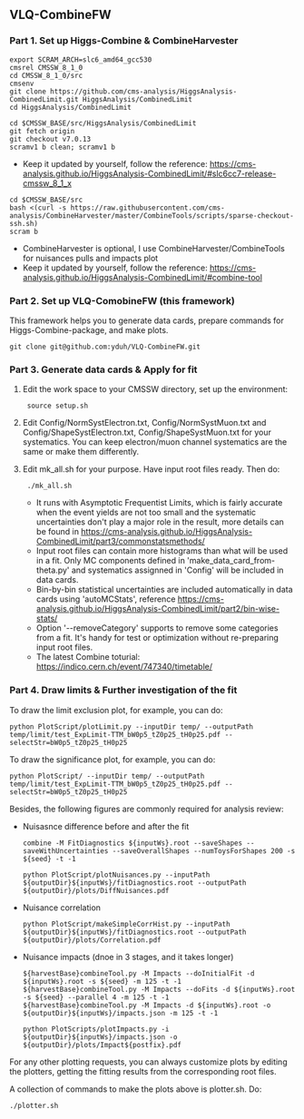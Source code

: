 ## VLQ-CombineFW

### Part 1. Set up Higgs-Combine & CombineHarvester

    export SCRAM_ARCH=slc6_amd64_gcc530
    cmsrel CMSSW_8_1_0
    cd CMSSW_8_1_0/src
    cmsenv
    git clone https://github.com/cms-analysis/HiggsAnalysis-CombinedLimit.git HiggsAnalysis/CombinedLimit
    cd HiggsAnalysis/CombinedLimit

    cd $CMSSW_BASE/src/HiggsAnalysis/CombinedLimit
    git fetch origin
    git checkout v7.0.13
    scramv1 b clean; scramv1 b
    
   - Keep it updated by yourself, follow the reference: https://cms-analysis.github.io/HiggsAnalysis-CombinedLimit/#slc6cc7-release-cmssw_8_1_x
        
    cd $CMSSW_BASE/src 
    bash <(curl -s https://raw.githubusercontent.com/cms-analysis/CombineHarvester/master/CombineTools/scripts/sparse-checkout-ssh.sh)
    scram b
        
   - CombineHarvester is optional, I use CombineHarvester/CombineTools for nuisances pulls and impacts plot
   - Keep it updated by yourself, follow the reference: https://cms-analysis.github.io/HiggsAnalysis-CombinedLimit/#combine-tool

### Part 2. Set up VLQ-ComobineFW (this framework)
This framework helps you to generate data cards, prepare commands for Higgs-Combine-package, and make plots.
        
    git clone git@github.com:yduh/VLQ-CombineFW.git
     
### Part 3. Generate data cards & Apply for fit
1. Edit the work space to your CMSSW directory, set up the environment:
    
        source setup.sh
        
2. Edit Config/NormSystElectron.txt, Config/NormSystMuon.txt and Config/ShapeSystElectron.txt, Config/ShapeSystMuon.txt for your systematics. You can keep electron/muon channel systematics are the same or make them differently.

3. Edit mk_all.sh for your purpose. Have input root files ready. Then do:
 
        ./mk_all.sh

    - It runs with Asymptotic Frequentist Limits, which is fairly accurate when the event yields are not too small and the systematic uncertainties don't play a major role in the result, more details can be found in https://cms-analysis.github.io/HiggsAnalysis-CombinedLimit/part3/commonstatsmethods/
    - Input root files can contain more histograms than what will be used in a fit. Only MC components defined in 'make_data_card_from-theta.py' and systematics assignned in 'Config' will be included in data cards.
    - Bin-by-bin statistical uncertainties are included automatically in data cards using 'autoMCStats', reference https://cms-analysis.github.io/HiggsAnalysis-CombinedLimit/part2/bin-wise-stats/
    - Option '--removeCategory' supports to remove some categories from a fit. It's handy for test or optimization without re-preparing input root files.
    - The latest Combine toturial: https://indico.cern.ch/event/747340/timetable/
        

### Part 4. Draw limits & Further investigation of the fit

To draw the limit exclusion plot, for example, you can do:

    python PlotScript/plotLimit.py --inputDir temp/ --outputPath temp/limit/test_ExpLimit-TTM_bW0p5_tZ0p25_tH0p25.pdf --selectStr=bW0p5_tZ0p25_tH0p25

To draw the significance plot, for example, you can do:

    python PlotScript/ --inputDir temp/ --outputPath temp/limit/test_ExpLimit-TTM_bW0p5_tZ0p25_tH0p25.pdf --selectStr=bW0p5_tZ0p25_tH0p25

Besides, the following figures are commonly required for analysis review:

   - Nuisasnce difference before and after the fit
          
         combine -M FitDiagnostics ${inputWs}.root --saveShapes --saveWithUncertainties --saveOverallShapes --numToysForShapes 200 -s ${seed} -t -1
         
         python PlotScript/plotNuisances.py --inputPath ${outputDir}${inputWs}/fitDiagnostics.root --outputPath ${outputDir}/plots/DiffNuisances.pdf
        
   - Nuisance correlation
    
         python PlotScript/makeSimpleCorrHist.py --inputPath ${outputDir}${inputWs}/fitDiagnostics.root --outputPath ${outputDir}/plots/Correlation.pdf
    
   - Nuisance impacts (dnoe in 3 stages, and it takes longer)

         ${harvestBase}combineTool.py -M Impacts --doInitialFit -d ${inputWs}.root -s ${seed} -m 125 -t -1
         ${harvestBase}combineTool.py -M Impacts --doFits -d ${inputWs}.root -s ${seed} --parallel 4 -m 125 -t -1
         ${harvestBase}combineTool.py -M Impacts -d ${inputWs}.root -o ${outputDir}${inputWs}/impacts.json -m 125 -t -1
         
         python PlotScripts/plotImpacts.py -i ${outputDir}${inputWs}/impacts.json -o ${outputDir}/plots/Impact${postfix}.pdf
    

For any other plotting requests, you can always customize plots by editing the plotters, getting the fitting results from the corresponding root files.

A collection of commands to make the plots above is plotter.sh. Do:

    ./plotter.sh
    
    
